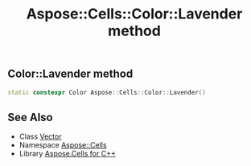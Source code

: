 ﻿---
title: Aspose::Cells::Color::Lavender method
linktitle: Lavender
second_title: Aspose.Cells for C++ API Reference
description: 'How to use Lavender method of Aspose::Cells::Color class in C++.'
type: docs
weight: 9000
url: /cpp/aspose.cells/color/lavender/
---
## Color::Lavender method




```cpp
static constexpr Color Aspose::Cells::Color::Lavender()
```

## See Also

* Class [Vector](../../vector/)
* Namespace [Aspose::Cells](../../)
* Library [Aspose.Cells for C++](../../../)
